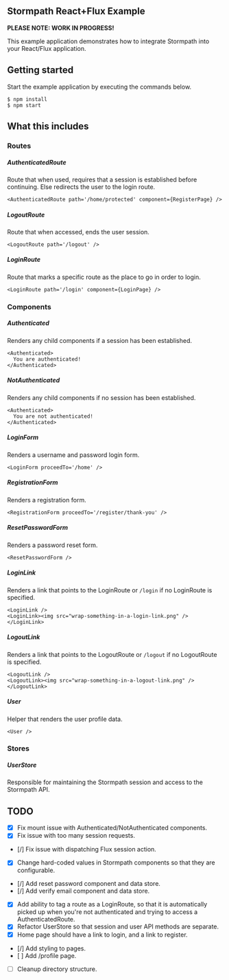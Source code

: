Stormpath React+Flux Example
----------------------------

**PLEASE NOTE: WORK IN PROGRESS!**

This example application demonstrates how to integrate Stormpath into your React/Flux application.

## Getting started

Start the example application by executing the commands below.

```
$ npm install
$ npm start
```

## What this includes

### Routes

##### AuthenticatedRoute

Route that when used, requires that a session is established before continuing. Else redirects the user to the login route.

```
<AuthenticatedRoute path='/home/protected' component={RegisterPage} />
```

##### LogoutRoute

Route that when accessed, ends the user session.

```
<LogoutRoute path='/logout' />
```

##### LoginRoute

Route that marks a specific route as the place to go in order to login.

```
<LoginRoute path='/login' component={LoginPage} />
```

### Components

##### Authenticated

Renders any child components if a session has been established.

```
<Authenticated>
  You are authenticated!
</Authenticated>
```

##### NotAuthenticated

Renders any child components if no session has been established.

```
<Authenticated>
  You are not authenticated!
</Authenticated>
```

##### LoginForm

Renders a username and password login form.

```
<LoginForm proceedTo='/home' />
```

##### RegistrationForm

Renders a registration form.

```
<RegistrationForm proceedTo='/register/thank-you' />
```

##### ResetPasswordForm

Renders a password reset form.

```
<ResetPasswordForm />
```

##### LoginLink

Renders a link that points to the LoginRoute or `/login` if no LoginRoute is specified.

```
<LoginLink />
<LoginLink><img src="wrap-something-in-a-login-link.png" /></LoginLink>
```

##### LogoutLink

Renders a link that points to the LogoutRoute or `/logout` if no LogoutRoute is specified.

```
<LogoutLink />
<LogoutLink><img src="wrap-something-in-a-logout-link.png" /></LogoutLink>
```

##### User

Helper that renders the user profile data.

```
<User />
```

### Stores

##### UserStore

Responsible for maintaining the Stormpath session and access to the Stormpath API.

## TODO

- [x] Fix mount issue with Authenticated/NotAuthenticated components.
- [x] Fix issue with too many session requests.
- [/] Fix issue with dispatching Flux session action.
- [x] Change hard-coded values in Stormpath components so that they are configurable.
- [/] Add reset password component and data store.
- [/] Add verify email component and data store.
- [x] Add ability to tag a route as a LoginRoute, so that it is automatically picked up when you're not authenticated and trying to access a AuthenticatedRoute.
- [x] Refactor UserStore so that session and user API methods are separate.
- [x] Home page should have a link to login, and a link to register.
- [/] Add styling to pages.
- [ ] Add /profile page.
- [ ] Cleanup directory structure.
